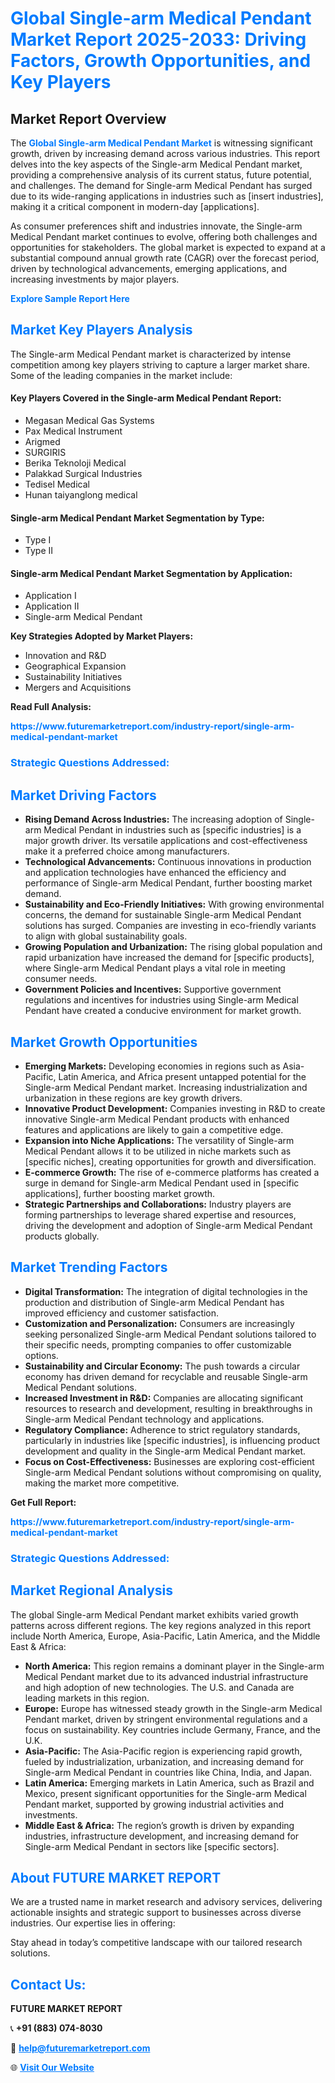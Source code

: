 <h1 style="color: #007BFF;">Global Single-arm Medical Pendant Market Report 2025-2033: Driving Factors, Growth Opportunities, and Key Players</h1>

<section id="overview">
<h2>Market Report Overview</h2>
<p>The <a href="https://www.futuremarketreport.com/industry-report/single-arm-medical-pendant-market" style="color: #007BFF; text-decoration: none;"><strong>Global Single-arm Medical Pendant Market</strong></a> is witnessing significant growth, driven by increasing demand across various industries. This report delves into the key aspects of the Single-arm Medical Pendant market, providing a comprehensive analysis of its current status, future potential, and challenges. The demand for Single-arm Medical Pendant has surged due to its wide-ranging applications in industries such as [insert industries], making it a critical component in modern-day [applications].</p>
<p>As consumer preferences shift and industries innovate, the Single-arm Medical Pendant market continues to evolve, offering both challenges and opportunities for stakeholders. The global market is expected to expand at a substantial compound annual growth rate (CAGR) over the forecast period, driven by technological advancements, emerging applications, and increasing investments by major players.</p>
</section>

<section id="overview">
<p><a href="https://www.futuremarketreport.com/request-sample/reportId=111677" style="color: #007BFF; text-decoration: none;"><strong>Explore Sample Report Here</strong></a></p>
</section>

<section id="key-players">
<h2 style="color: #007BFF;">Market Key Players Analysis</h2>
<p>The Single-arm Medical Pendant market is characterized by intense competition among key players striving to capture a larger market share. Some of the leading companies in the market include:</p>
<h4>Key Players Covered in the Single-arm Medical Pendant Report:</h4>
<ul><li>Megasan Medical Gas Systems</li><li>Pax Medical Instrument</li><li>Arigmed</li><li>SURGIRIS</li><li>Berika Teknoloji Medical</li><li>Palakkad Surgical Industries</li><li>Tedisel Medical</li><li>Hunan taiyanglong medical</li></ul>
<h4>Single-arm Medical Pendant Market Segmentation by Type:</h4>
<ul><li>Type I</li><li>Type II</li></ul>

<h4>Single-arm Medical Pendant Market Segmentation by Application:</h4>
<ul><li>Application I</li><li>Application II</li><li>Single-arm Medical Pendant</li></ul>
<p><strong>Key Strategies Adopted by Market Players:</strong></p>
<ul>
<li>Innovation and R&D</li>
<li>Geographical Expansion</li>
<li>Sustainability Initiatives</li>
<li>Mergers and Acquisitions</li>
</ul>
</section>

<section>
<p><strong>Read Full Analysis: </strong></p><a href="https://www.futuremarketreport.com/industry-report/single-arm-medical-pendant-market" style="color: #007BFF; text-decoration: none;"><strong>https://www.futuremarketreport.com/industry-report/single-arm-medical-pendant-market</strong></a>
<h3 style="color: #007BFF;">Strategic Questions Addressed:</h3>
</section>

<section id="driving-factors">
<h2 style="color: #007BFF;">Market Driving Factors</h2>
<ul>
<li><strong>Rising Demand Across Industries:</strong> The increasing adoption of Single-arm Medical Pendant in industries such as [specific industries] is a major growth driver. Its versatile applications and cost-effectiveness make it a preferred choice among manufacturers.</li>
<li><strong>Technological Advancements:</strong> Continuous innovations in production and application technologies have enhanced the efficiency and performance of Single-arm Medical Pendant, further boosting market demand.</li>
<li><strong>Sustainability and Eco-Friendly Initiatives:</strong> With growing environmental concerns, the demand for sustainable Single-arm Medical Pendant solutions has surged. Companies are investing in eco-friendly variants to align with global sustainability goals.</li>
<li><strong>Growing Population and Urbanization:</strong> The rising global population and rapid urbanization have increased the demand for [specific products], where Single-arm Medical Pendant plays a vital role in meeting consumer needs.</li>
<li><strong>Government Policies and Incentives:</strong> Supportive government regulations and incentives for industries using Single-arm Medical Pendant have created a conducive environment for market growth.</li>
</ul>
</section>

<section id="growth-opportunities">
<h2 style="color: #007BFF;">Market Growth Opportunities</h2>
<ul>
<li><strong>Emerging Markets:</strong> Developing economies in regions such as Asia-Pacific, Latin America, and Africa present untapped potential for the Single-arm Medical Pendant market. Increasing industrialization and urbanization in these regions are key growth drivers.</li>
<li><strong>Innovative Product Development:</strong> Companies investing in R&D to create innovative Single-arm Medical Pendant products with enhanced features and applications are likely to gain a competitive edge.</li>
<li><strong>Expansion into Niche Applications:</strong> The versatility of Single-arm Medical Pendant allows it to be utilized in niche markets such as [specific niches], creating opportunities for growth and diversification.</li>
<li><strong>E-commerce Growth:</strong> The rise of e-commerce platforms has created a surge in demand for Single-arm Medical Pendant used in [specific applications], further boosting market growth.</li>
<li><strong>Strategic Partnerships and Collaborations:</strong> Industry players are forming partnerships to leverage shared expertise and resources, driving the development and adoption of Single-arm Medical Pendant products globally.</li>
</ul>
</section>

<section id="trending-factors">
<h2 style="color: #007BFF;">Market Trending Factors</h2>
<ul>
<li><strong>Digital Transformation:</strong> The integration of digital technologies in the production and distribution of Single-arm Medical Pendant has improved efficiency and customer satisfaction.</li>
<li><strong>Customization and Personalization:</strong> Consumers are increasingly seeking personalized Single-arm Medical Pendant solutions tailored to their specific needs, prompting companies to offer customizable options.</li>
<li><strong>Sustainability and Circular Economy:</strong> The push towards a circular economy has driven demand for recyclable and reusable Single-arm Medical Pendant solutions.</li>
<li><strong>Increased Investment in R&D:</strong> Companies are allocating significant resources to research and development, resulting in breakthroughs in Single-arm Medical Pendant technology and applications.</li>
<li><strong>Regulatory Compliance:</strong> Adherence to strict regulatory standards, particularly in industries like [specific industries], is influencing product development and quality in the Single-arm Medical Pendant market.</li>
<li><strong>Focus on Cost-Effectiveness:</strong> Businesses are exploring cost-efficient Single-arm Medical Pendant solutions without compromising on quality, making the market more competitive.</li>
</ul>
</section>

<section>
<p><strong>Get Full Report: </strong></p><a href="https://www.futuremarketreport.com/industry-report/single-arm-medical-pendant-market" style="color: #007BFF; text-decoration: none;"><strong>https://www.futuremarketreport.com/industry-report/single-arm-medical-pendant-market</strong></a>
<h3 style="color: #007BFF;">Strategic Questions Addressed:</h3>
</section>


<section id="regional-analysis">
<h2 style="color: #007BFF;">Market Regional Analysis</h2>
<p>The global Single-arm Medical Pendant market exhibits varied growth patterns across different regions. The key regions analyzed in this report include North America, Europe, Asia-Pacific, Latin America, and the Middle East & Africa:</p>
<ul>
<li><strong>North America:</strong> This region remains a dominant player in the Single-arm Medical Pendant market due to its advanced industrial infrastructure and high adoption of new technologies. The U.S. and Canada are leading markets in this region.</li>
<li><strong>Europe:</strong> Europe has witnessed steady growth in the Single-arm Medical Pendant market, driven by stringent environmental regulations and a focus on sustainability. Key countries include Germany, France, and the U.K.</li>
<li><strong>Asia-Pacific:</strong> The Asia-Pacific region is experiencing rapid growth, fueled by industrialization, urbanization, and increasing demand for Single-arm Medical Pendant in countries like China, India, and Japan.</li>
<li><strong>Latin America:</strong> Emerging markets in Latin America, such as Brazil and Mexico, present significant opportunities for the Single-arm Medical Pendant market, supported by growing industrial activities and investments.</li>
<li><strong>Middle East & Africa:</strong> The region’s growth is driven by expanding industries, infrastructure development, and increasing demand for Single-arm Medical Pendant in sectors like [specific sectors].</li>
</ul>
</section>

<footer>
<h2 style="color: #007BFF;">About FUTURE MARKET REPORT</h2>
<p>We are a trusted name in market research and advisory services, delivering actionable insights and strategic support to businesses across diverse industries. Our expertise lies in offering:</p>

<p>Stay ahead in today’s competitive landscape with our tailored research solutions.</p>

<h2 style="color: #007BFF;">Contact Us:</h2>
<p><strong>FUTURE MARKET REPORT</strong></p>
<p>📞 <strong>+91 (883) 074-8030</strong></p>
<p>📧 <strong><a href="mailto:help@futuremarketreport.com" style="color: #007BFF;">help@futuremarketreport.com</a></strong></p>
<p>🌐 <strong><a href="https://www.futuremarketreport.com/" style="color: #007BFF;">Visit Our Website</a></strong></p>
</footer>